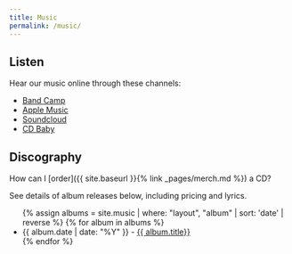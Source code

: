 ```yaml
---
title: Music
permalink: /music/
---
```


## Listen

Hear our music online through these channels:

- [Band Camp](https://buckfeverunderground.bandcamp.com/)
- [Apple Music](https://itunes.apple.com/ca/artist/the-buckfever-underground/265957199)
- [Soundcloud](https://soundcloud.com/thebuckfeverunderground)
- [CD Baby](https://store.cdbaby.com/Artist/TheBuckfeverUnderground)


## Discography

How can I [order]({{ site.baseurl }}{% link _pages/merch.md %}) a CD?

See details of album releases below, including pricing and lyrics.

<ul>
    {% assign albums = site.music | where: "layout", "album" | sort: 'date' | reverse %}
    {% for album in albums %}
        <li>
            {{ album.date | date: "%Y" }} - <a href="{{ album.url | relative_url }}">{{ album.title}}</a>
        </li>
    {% endfor %}
</ul>
